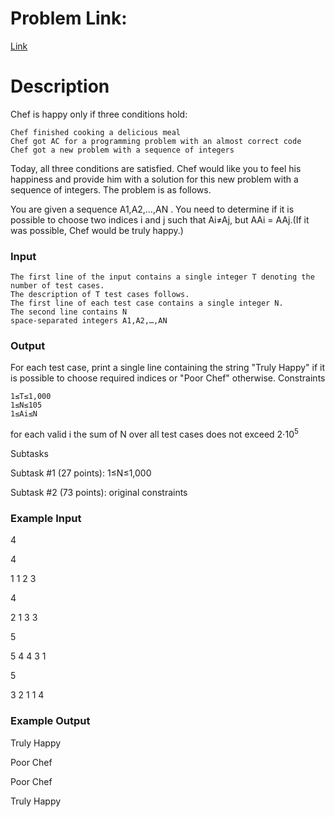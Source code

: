 # Problem Link:

[Link](https://www.codechef.com/NOV18B/problems/CHHAPPY)
# Description

Chef is happy only if three conditions hold:

    Chef finished cooking a delicious meal
    Chef got AC for a programming problem with an almost correct code
    Chef got a new problem with a sequence of integers

Today, all three conditions are satisfied. Chef would like you to feel his happiness and provide him with a solution for this new problem with a sequence of integers. The problem is as follows.

You are given a sequence A1,A2,…,AN
. You need to determine if it is possible to choose two indices i and j such that Ai≠Aj, but AAi = AAj.(If it was possible, Chef would be truly happy.)
### Input

    The first line of the input contains a single integer T denoting the number of test cases.
    The description of T test cases follows.
    The first line of each test case contains a single integer N.
    The second line contains N
    space-separated integers A1,A2,…,AN


### Output

For each test case, print a single line containing the string "Truly Happy" if it is possible to choose required indices or "Poor Chef" otherwise.
Constraints

    1≤T≤1,000
    1≤N≤105
    1≤Ai≤N
for each valid i the sum of N over all test cases does not exceed 2⋅10<sup>5</sup>

Subtasks

Subtask #1 (27 points): 1≤N≤1,000

Subtask #2 (73 points): original constraints
### Example Input

4

4

1 1 2 3

4

2 1 3 3

5

5 4 4 3 1

5

3 2 1 1 4

### Example Output

Truly Happy

Poor Chef

Poor Chef

Truly Happy

